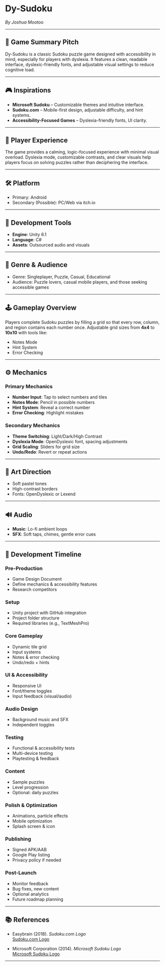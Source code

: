 # Dy-Sudoku

*By Joshua Mootoo*

---

## 🎯 Game Summary Pitch

Dy-Sudoku is a classic Sudoku puzzle game designed with accessibility in mind, especially for players with dyslexia. It features a clean, readable interface, dyslexic-friendly fonts, and adjustable visual settings to reduce cognitive load.

---

## 🎮 Inspirations

- **Microsoft Sudoku** – Customizable themes and intuitive interface.  
- **Sudoku.com** – Mobile-first design, adjustable difficulty, and hint systems.  
- **Accessibility-Focused Games** – Dyslexia-friendly fonts, UI clarity.

---

## 👥 Player Experience

The game provides a calming, logic-focused experience with minimal visual overload. Dyslexia mode, customizable contrasts, and clear visuals help players focus on solving puzzles rather than deciphering the interface.

---

## 🛠 Platform

- Primary: Android  
- Secondary (Possible): PC/Web via itch.io  

---

## 🧰 Development Tools

- **Engine**: Unity 6.1  
- **Language**: C#  
- **Assets**: Outsourced audio and visuals  

---

## 🧩 Genre & Audience

- Genre: Singleplayer, Puzzle, Casual, Educational  
- Audience: Puzzle lovers, casual mobile players, and those seeking accessible games  

---

## 🕹 Gameplay Overview

Players complete Sudoku puzzles by filling a grid so that every row, column, and region contains each number once. Adjustable grid sizes from **4x4** to **10x10** with tools like:

- Notes Mode  
- Hint System  
- Error Checking  

---

## ⚙️ Mechanics

### Primary Mechanics
- **Number Input**: Tap to select numbers and tiles  
- **Notes Mode**: Pencil in possible numbers  
- **Hint System**: Reveal a correct number  
- **Error Checking**: Highlight mistakes  

### Secondary Mechanics
- **Theme Switching**: Light/Dark/High Contrast  
- **Dyslexia Mode**: OpenDyslexic font, spacing adjustments  
- **Grid Scaling**: Sliders for grid size  
- **Undo/Redo**: Revert or repeat actions  

---

## 🎨 Art Direction

- Soft pastel tones  
- High-contrast borders  
- Fonts: OpenDyslexic or Lexend  

---

## 🔊 Audio

- **Music**: Lo-fi ambient loops  
- **SFX**: Soft taps, chimes, gentle error cues  

---

## 📆 Development Timeline

### Pre-Production
- Game Design Document  
- Define mechanics & accessibility features  
- Research competitors  

### Setup
- Unity project with GitHub integration  
- Project folder structure  
- Required libraries (e.g., TextMeshPro)

### Core Gameplay
- Dynamic tile grid  
- Input systems  
- Notes & error checking  
- Undo/redo + hints  

### UI & Accessibility
- Responsive UI  
- Font/theme toggles  
- Input feedback (visual/audio)  

### Audio Design
- Background music and SFX  
- Independent toggles  

### Testing
- Functional & accessibility tests  
- Multi-device testing  
- Playtesting & feedback  

### Content
- Sample puzzles  
- Level progression  
- Optional: daily puzzles  

### Polish & Optimization
- Animations, particle effects  
- Mobile optimization  
- Splash screen & icon  

### Publishing
- Signed APK/AAB  
- Google Play listing  
- Privacy policy if needed  

### Post-Launch
- Monitor feedback  
- Bug fixes, new content  
- Optional analytics  
- Future roadmap planning  

---

## 📚 References

- Easybrain (2018). *Sudoku.com Logo*  
  [Sudoku.com Logo](https://play-lh.googleusercontent.com/DXTADSCjRBr0kOgfOt927vTqcxb5O4jcLQRUKVFTe5WblKMcB1spJ0W_A8VEf6v3Zb0)

- Microsoft Corporation (2014). *Microsoft Sudoku Logo*  
  [Microsoft Sudoku Logo](https://play-lh.googleusercontent.com/geYqUNjozTsBOjcqGY7usNzA1_CmHHJRrFxxbssrsZxzPfcHft4wQMl9GV9iakacvbM)

---
